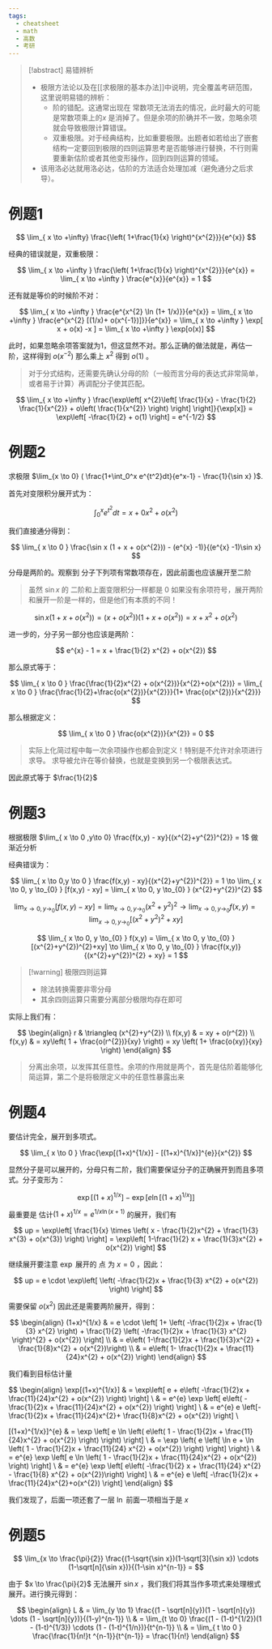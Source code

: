 ```yaml
---
tags:
  - cheatsheet
  - math
  - 高数
  - 考研
---
```

> [!abstract]  易错辨析
> - 极限方法论以及在[[求极限的基本办法]]中说明，完全覆盖考研范围，这里说明易错的辨析：
> 	- 阶的错配。这通常出现在 常数项无法消去的情况，此时最大的可能是常数项乘上的$x$ 是消掉了。但是余项的阶确并不一致，忽略余项就会导致极限计算错误。
> 	- 双重极限。对于经典结构，比如重要极限。出题者如若给出了嵌套结构一定要回到极限的四则运算思考是否能够进行替换，不行则需要重新估阶或者其他变形操作，回到四则运算的领域。
> - 该用洛必达就用洛必达，估阶的方法适合处理加减（避免通分之后求导）。

# 例题1

$$
\lim_{ x \to +\infty} \frac{\left( 1+\frac{1}{x} \right)^{x^{2}}}{e^{x}}
$$

经典的错误就是，双重极限：

$$
\lim_{  x \to +\infty }  \frac{\left( 1+\frac{1}{x} \right)^{x^{2}}}{e^{x}} = \lim_{ x \to +\infty } \frac{e^{x}}{e^{x}} = 1
$$

还有就是等价的时候阶不对：

$$
\lim_{ x \to +\infty } \frac{e^{x^{2} \ln (1+ 1/x)}}{e^{x}} = \lim_{ x \to +\infty } \frac{e^{x^{2} [(1/x)+ o(x^{-1})]}}{e^{x}} = \lim_{ x \to +\infty }  \exp[ x + o(x) -x ] = \lim_{ x \to +\infty } \exp[o(x)]
$$

此时，如果忽略余项答案就为1，但这显然不对。那么正确的做法就是，再估一阶，这样得到 $o(x^{-2})$ 那么乘上 $x^{2}$ 得到 $o(1)$ 。

> 对于分式结构，还需要先确认分母的阶（一般而言分母的表达式非常简单，或者易于计算）再调配分子使其匹配。

$$
\lim_{ x \to +\infty }  \frac{\exp\left[ x^{2}\left[ \frac{1}{x} - \frac{1}{2} \frac{1}{x^{2}} + o\left( \frac{1}{x^{2}} \right) \right] \right]}{\exp[x]} = \exp\left[ -\frac{1}{2} + o(1) \right] = e^{-1/2}
$$

# 例题2

求极限 $\lim_{x \to 0} ( \frac{1+\int_0^x e^{t^2}dt}{e^x-1} - \frac{1}{\sin x} )$.

首先对变限积分展开式为：

$$
\int _{0}^{x} e^{t^{2}}dt = x + 0 x^{2} + o(x^{2})
$$

我们直接通分得到：

$$
\lim_{ x \to 0 } \frac{\sin x (1 + x + o(x^{2})) - (e^{x} -1)}{(e^{x} -1)\sin x}
$$

分母是两阶的。观察到 分子下列项有常数项存在，因此前面也应该展开至二阶
> 虽然 $\sin x$ 的 二阶和上面变限积分一样都是 $0$ 如果没有余项符号，展开两阶和展开一阶是一样的，但是他们有本质的不同！

$$
\sin x(1+ x + o(x^{2})) = (x + o(x^{2})) (1 + x + o(x^{2}))  = x + x^{2} + o(x^{2})
$$

进一步的，分子另一部分也应该是两阶：

$$
e^{x} - 1 = x + \frac{1}{2} x^{2} + o(x^{2})
$$

那么原式等于：

$$
\lim_{ x \to 0 }  \frac{\frac{1}{2}x^{2} + o(x^{2})}{x^{2}+o(x^{2})} = \lim_{ x \to 0 }  \frac{\frac{1}{2}+\frac{o(x^{2})}{x^{2}}}{1+ \frac{o(x^{2})}{x^{2}}}
$$

那么根据定义：

$$
\lim_{ x \to 0 }  \frac{o(x^{2})}{x^{2}} = 0
$$
> 实际上化简过程中每一次余项操作也都会到定义！特别是不允许对余项进行求导。
> 求导被允许在等价替换，也就是变换到另一个极限表达式。

因此原式等于 $\frac{1}{2}$

# 例题3

根据极限 $\lim_{ x \to 0 ,y\to 0} \frac{f(x,y) - xy}{(x^{2}+y^{2})^{2}} = 1$ 做渐近分析

经典错误为：

$$
\lim_{ x \to 0,y \to 0 }  \frac{f(x,y) - xy}{(x^{2}+y^{2})^{2}} = 1 \to \lim_{ x \to 0, y \to_{0} } [f(x,y) - xy] = \lim_{ x \to 0, y \to_{0} } (x^{2}+y^{2})^{2}
$$

$$
\lim_{ x \to 0, y \to_{0} } [f(x,y) - xy] = \lim_{ x \to 0, y \to_{0} } (x^{2}+y^{2})^{2} \to \lim_{ x \to 0, y \to_{0} } f(x,y) = \lim_{ x \to 0, y \to_{0} } [(x^{2}+y^{2})^{2}+xy]
$$

$$
\lim_{ x \to 0, y \to_{0} } f(x,y) = \lim_{ x \to 0, y \to_{0} } [(x^{2}+y^{2})^{2}+xy] \to \lim_{ x \to 0, y \to_{0} } \frac{f(x,y)}{(x^{2}+y^{2})^{2} + xy} = 1
$$

>[!warning] 极限四则运算
>- 除法转换需要非零分母
>- 其余四则运算只需要分离部分极限均存在即可

实际上我们有：

$$
\begin{align}
r  & \triangleq (x^{2}+y^{2}) \\
f(x,y)  & = xy + o(r^{2})   \\
f(x,y)  & = xy\left( 1 + \frac{o(r^{2})}{xy} \right) = xy \left( 1+ \frac{o(xy)}{xy} \right) 
\end{align}
$$

> 分离出余项，以发挥其任意性。余项的作用就是两个，首先是估阶着能够化简运算，第二个是将极限定义中的任意性暴露出来

# 例题4

要估计完全，展开到多项式。

$$
\lim_{ x \to 0 } \frac{\exp[(1+x)^{1/x}] - [(1+x)^{1/x}]^{e}}{x^{2}} 
$$

显然分子是可以展开的，分母只有二阶，我们需要保证分子的正确展开到而且多项式。分子变形为：

$$
\exp[(1+x)^{1/x}]  - \exp[e \ln[(1+x)^{1/x}]] 
$$

最重要是 估计$(1+x)^{1/x} = e^{1/x \ln(x+1)}$ 的展开，我们有 

$$
up = \exp\left[ \frac{1}{x} \times \left( x - \frac{1}{2}x^{2} + \frac{1}{3} x^{3} + o(x^{3}) \right) \right] = \exp\left[ 1-\frac{1}{2} x + \frac{1}{3}x^{2} + o(x^{2}) \right]
$$

继续展开要注意 $\exp$ 展开的 点 为 $x = 0$ ，因此：

$$
up = e \cdot \exp\left[ \left( -\frac{1}{2}x + \frac{1}{3} x^{2} + o(x^{2}) \right) \right]
$$

需要保留 $o(x^{2})$ 因此还是需要两阶展开，得到：

$$
\begin{align}
(1+x)^{1/x} &  = e \cdot \left[ 1+ \left( -\frac{1}{2}x + \frac{1}{3} x^{2} \right) + \frac{1}{2} \left( -\frac{1}{2}x + \frac{1}{3} x^{2} \right)^{2} + o(x^{2})  \right]  \\
 & = e\left( 1-\frac{1}{2}x + \frac{1}{3}x^{2} + \frac{1}{8}x^{2} + o(x^{2})\right) \\
 & = e\left(  1- \frac{1}{2}x + \frac{11}{24}x^{2} + o(x^{2}) \right) 
\end{align}
$$

我们看到目标估计量

$$
\begin{align}
\exp[(1+x)^{1/x}] & = \exp\left[ e + e\left( -\frac{1}{2}x + \frac{11}{24}x^{2} + o(x^{2})  \right) \right]  \\
 & = e^{e} \exp  \left[  e\left( -\frac{1}{2}x + \frac{11}{24}x^{2} + o(x^{2})  \right) \right]  \\
 & = e^{e} e \left[-\frac{1}{2}x + \frac{11}{24}x^{2}+ \frac{1}{8}x^{2} + o(x^{2}) \right]  \\

[(1+x)^{1/x}]^{e} & = \exp \left[ e \ln \left( e\left(  1 - \frac{1}{2}x + \frac{11}{24}x^{2} + o(x^{2}) \right)  \right)  \right]  \\
 & = \exp \left\{  e \left[ \ln e + \ln \left( 1 - \frac{1}{2}x + \frac{11}{24} x^{2} + o(x^{2}) \right)  \right]  \right\}  \\
 &  = e^{e} \exp \left[ e \ln \left( 1 - \frac{1}{2}x + \frac{11}{24}x^{2} + o(x^{2}) \right)  \right]  \\
 & = e^{e} \exp \left[ e\left(  -\frac{1}{2} x + \frac{11}{24} x^{2} - \frac{1}{8} x^{2} + o(x^{2})\right) \right]  \\
 & = e^{e} e \left[ -\frac{1}{2}x + \frac{11}{24}x^{2}+o(x^{2}) \right] 
\end{align}
$$

我们发现了，后面一项还套了一层 $\ln$ 前面一项相当于是 $x$ 

# 例题5

$$
 \lim_{x \to \frac{\pi}{2}} \frac{(1-\sqrt{\sin x})(1-\sqrt[3]{\sin x}) \cdots (1-\sqrt[n]{\sin x})}{(1-\sin x)^{n-1}} = 
$$

由于 $x \to \frac{\pi}{2}$ 无法展开 $\sin x$ ，我们我们将其当作多项式来处理根式展开。进行换元得到：

$$
\begin{align}
L  & = \lim_{y \to 1} \frac{(1 - \sqrt[n]{y})(1 - \sqrt[n]{y}) \dots (1 - \sqrt[n]{y})}{(1-y)^{n-1}}  \\
 &  = \lim_{t \to 0} \frac{(1 - (1-t)^{1/2})(1 - (1-t)^{1/3}) \cdots (1 - (1-t)^{1/n})}{t^{n-1}} \\
 &  = \lim_{  t \to 0 } \frac{\frac{1}{n!}t ^{n-1}}{t^{n-1}} = \frac{1}{n!}
\end{align}
$$